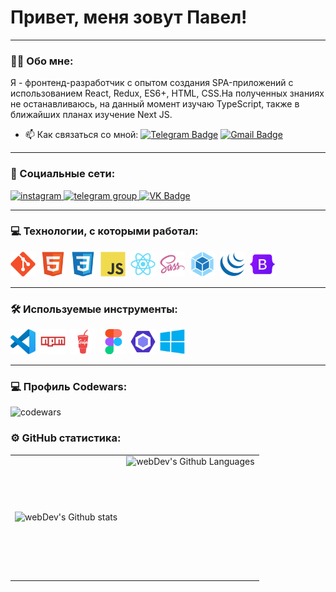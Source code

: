 
# Привет, меня зовут Павел!

---

### :man_technologist: Обо мне:

Я - фронтенд-разработчик с опытом создания SPA-приложений с использованием React, Redux, ES6+, HTML, CSS.На полученных знаниях не останавливаюсь, на данный момент изучаю TypeScript, также в ближайших планах изучение Next JS.

- :mailbox: Как связаться со мной: [![Telegram Badge](https://img.shields.io/badge/-pashquette-blue?style=flat&logo=Telegram&logoColor=white)](https://t.me/pashquette) [![Gmail Badge](https://img.shields.io/badge/-Gmail-red?style=flat&logo=Gmail&logoColor=white)](mailto:pashquette@gmail.com)

---

### 🤝 Социальные сети:

  <div id="badges">
    <a href="http://instagram.com/pashquette" target="_blank">
      <img src="https://cdn-icons-png.flaticon.com/512/3955/3955024.png" width="40" height="40" alt="instagram" />
    </a>
    <a href="https://t.me/pashquette" target="_blank">
      <img src="https://cdn-icons-png.flaticon.com/512/2111/2111646.png" width="40" height="40" alt="telegram group" />
    </a>
    <a href="https://vk.com/jrmarty" target="_blank">
      <img src="https://cdn-icons-png.flaticon.com/512/145/145813.png" width="40" height="40" alt="VK Badge"/>
    </a>
  </div>

---

### 💻 Технологии, с которыми работал:

<div>
  <img src="https://github.com/devicons/devicon/blob/master/icons/git/git-original.svg" title="git" alt="git" width="40" height="40"/>&nbsp
  <img src="https://github.com/devicons/devicon/blob/master/icons/html5/html5-original.svg" title="html5" alt="html5" width="40" height="40"/>&nbsp
  <img src="https://github.com/devicons/devicon/blob/master/icons/css3/css3-original.svg" title="css" alt="css" width="40" height="40"/>&nbsp
  <img src="https://github.com/devicons/devicon/blob/master/icons/javascript/javascript-original.svg" title="javascript" alt="javascript" width="40" height="40"/>&nbsp
  <img src="https://github.com/devicons/devicon/blob/master/icons/react/react-original.svg" title="reactjs" alt="reactjs" width="40" height="40"/>&nbsp
  <img src="https://github.com/devicons/devicon/blob/master/icons/sass/sass-original.svg" title="sass/scss" alt="sass/scss" width="40" height="40"/>&nbsp;
  <img src="https://github.com/devicons/devicon/blob/master/icons/webpack/webpack-original.svg" title="webpack" alt="webpack" width="40" height="40"/>&nbsp;
  <img src="https://github.com/devicons/devicon/blob/master/icons/jquery/jquery-original.svg" title="jquery" alt="jquery" width="40" height="40"/>&nbsp;
  <img src="https://github.com/devicons/devicon/blob/master/icons/bootstrap/bootstrap-original.svg" title="bootstrap" alt="bootstrap" width="40" height="40"/>&nbsp;
  <!-- <img src="https://github.com/devicons/devicon/blob/master/icons/redux/redux-original.svg" title="redux" alt="redux" width="40" height="40"/>&nbsp; -->
</div>

---

### 🛠 Используемые инструменты:

<div>
  <img src="https://raw.githubusercontent.com/devicons/devicon/1119b9f84c0290e0f0b38982099a2bd027a48bf1/icons/vscode/vscode-original.svg" title="VSCode" alt="VSCode" width="40" height="40"/>&nbsp;
  <img src="https://github.com/devicons/devicon/blob/master/icons/npm/npm-original-wordmark.svg" title="npm" alt="npm" width="40" height="40"/>&nbsp;
  <img src="https://github.com/devicons/devicon/blob/master/icons/gulp/gulp-plain.svg" title="gulp" alt="gulp" width="40" height="40"/>&nbsp;
  <img src="https://github.com/devicons/devicon/blob/master/icons/figma/figma-original.svg" title="figma" alt="figma" width="40" height="40"/>&nbsp;
  <img src="https://github.com/devicons/devicon/blob/master/icons/eslint/eslint-original.svg" title="ESLint" alt="ESLint" width="40" height="40"/>&nbsp;
  <img src="https://github.com/devicons/devicon/blob/master/icons/windows8/windows8-original.svg" title="windows" alt="windows" width="40" height="40"/>&nbsp;
</div>

---

<!-- ### 💻 Пройденные курсы:

| Курсы                                                           | 
| ----------------------------------------------------------------|
| netology.ru/Старт в программировании                            | 
| stepik.org/Основы программирования на C. Задачи.                | 
| netology.ru/Основы верстки сайта                                | 
| netology.ru/Первые шаги в JavaScript: создаём сайт и приложение |
| stepik.org/Веб-разработка для начинающих: HTML и CSS            |
| stepik.org/JavaScript для начинающих                            |
| stepik.org/Web-технологии: начальный уровень                    |
| practicum.yandex/Факультет Веб разработки                       |

--- -->

### 💻 Профиль Codewars:

![codewars](https://www.codewars.com/users/Pashquette/badges/large)

### ⚙️ GitHub статистика:

<table>
  <tr>
    <td>
      <img align="left" src="http://github-readme-streak-stats.herokuapp.com?user=pashquette&theme=dark&background=000000" alt="webDev's Github stats" />
    </td>
    <td>
      <img height="195px" align="right" alt="webDev's Github Languages" src="https://github-readme-stats-sigma-five.vercel.app/api/top-langs/?username=Pashquette&layout=compact&theme=vision-friendly-dark" />
    </td>
  </tr>
</table>
